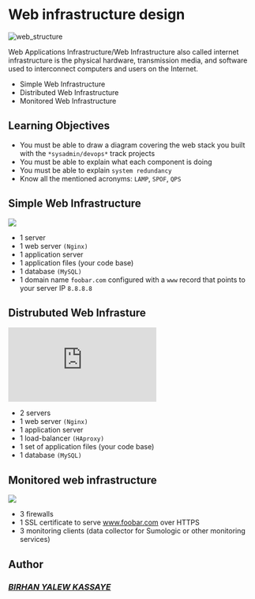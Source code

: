 # Web infrastructure design

![web_structure](https://media.geeksforgeeks.org/wp-content/uploads/20220817182651/NetworkInfrastructure1.png)

Web Applications Infrastructure/Web Infrastructure also called internet infrastructure is the physical hardware, transmission media, and software used to interconnect computers and users on the Internet.

- Simple Web Infrastructure
- Distributed Web Infrastructure
- Monitored Web Infrastructure

## Learning Objectives

- You must be able to draw a diagram covering the web stack you built with the `*sysadmin/devops*` track projects
- You must be able to explain what each component is doing
- You must be able to explain `system redundancy`
- Know all the mentioned acronyms: `LAMP`, `SPOF`, `QPS`


## Simple Web Infrastructure

![](https://miro.medium.com/max/720/1*xKd1CchSaSKV83Oizju8kg.webp)

- 1 server
- 1 web server `(Nginx)`
- 1 application server
- 1 application files (your code base)
- 1 database `(MySQL)`
- 1 domain name `foobar.com` configured with a `www` record that points to your server IP `8.8.8.8`

## Distrubuted Web Infrasture

![](https://upload.wikimedia.org/wikipedia/commons/5/55/Network_Architecture_Diagram_-_Distributed_Web_Infrastructure.pdf)

- 2 servers
- 1 web server `(Nginx)`
- 1 application server
- 1 load-balancer `(HAproxy)`
- 1 set of application files (your code base)
- 1 database `(MySQL)`

## Monitored web infrastructure

![](https://miro.medium.com/max/720/1*t7oSAWV7gtp-WSRNXfM9Hw.webp)

- 3 firewalls
- 1 SSL certificate to serve www.foobar.com over HTTPS
- 3 monitoring clients (data collector for Sumologic or other monitoring services)

## Author
### ___[BIRHAN YALEW KASSAYE](https://github.com/birhan-kassaye)___
